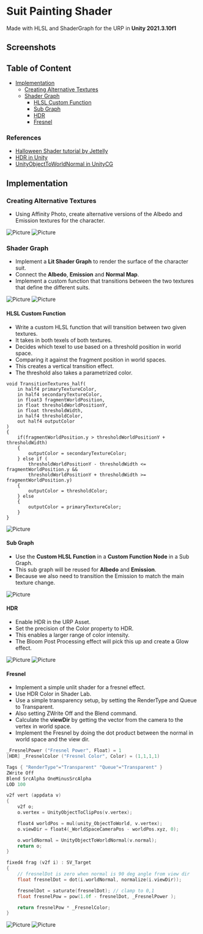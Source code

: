 # Suit Painting Shader

Made with HLSL and ShaderGraph for the URP in **Unity 2021.3.10f1**

## Screenshots

## Table of Content

- [Implementation](#implementation)
  - [Creating Alternative Textures](#creating-alternative-textures)
  - [Shader Graph](#shader-graph)
    - [HLSL Custom Function](#hlsl-custom-function)
    - [Sub Graph](#sub-graph)
    - [HDR](#hdr)
    - [Fresnel](#fresnel)

### References

- [Halloween Shader tutorial by Jettelly](https://www.youtube.com/watch?v=ZhIODmbX0OE)
- [HDR in Unity](https://docs.unity3d.com/Manual/HDR.html)
- [UnityObjectToWorldNormal in UnityCG](https://github.com/TwoTailsGames/Unity-Built-in-Shaders/blob/master/CGIncludes/UnityCG.cginc#L177)

## Implementation

### Creating Alternative Textures

- Using Affinity Photo, create alternative versions of the Albedo and Emission textures for the character.

![Picture](./docs/1.jpg)
![Picture](./docs/2.jpg)

### Shader Graph

- Implement a **Lit Shader Graph** to render the surface of the character suit.
- Connect the **Albedo**, **Emission** and **Normal Map**.
- Implement a custom function that transitions between the two textures that define the different suits.

![Picture](./docs/3.jpg)
![Picture](./docs/4.jpg)

#### HLSL Custom Function

- Write a custom HLSL function that will transition between two given textures.
- It takes in both texels of both textures.
- Decides which texel to use based on a threshold position in world space.
- Comparing it against the fragment position in world spaces.
- This creates a vertical transition effect.
- The threshold also takes a parametrized color.

```hlsl
void TransitionTextures_half(
    in half4 primaryTextureColor,
    in half4 secondaryTextureColor,
    in float3 fragmentWorldPosition,
    in float thresholdWorldPositionY,
    in float thresholdWidth,
    in half4 thresholdColor,
    out half4 outputColor
)
{
    if(fragmentWorldPosition.y > thresholdWorldPositionY + thresholdWidth)
    {
        outputColor = secondaryTextureColor;
    } else if (
        thresholdWorldPositionY - thresholdWidth <= fragmentWorldPosition.y &&
        thresholdWorldPositionY + thresholdWidth >= fragmentWorldPosition.y)
    {
        outputColor = thresholdColor;
    } else
    {
        outputColor = primaryTextureColor;
    }
}
```

![Picture](./docs/5.jpg)

#### Sub Graph

- Use the **Custom HLSL Function** in a **Custom Function Node** in a Sub Graph.
- This sub graph will be reused for **Albedo** and **Emission**.
- Because we also need to transition the Emission to match the main texture change.

![Picture](./docs/6.jpg)

#### HDR

- Enable HDR in the URP Asset.
- Set the precision of the Color property to HDR.
- This enables a larger range of color intensity.
- The Bloom Post Processing effect will pick this up and create a Glow effect.

![Picture](./docs/7.jpg)
![Picture](./docs/8.jpg)

#### Fresnel

- Implement a simple unlit shader for a fresnel effect.
- Use HDR Color in Shader Lab.
- Use a simple transparency setup, by setting the RenderType and Queue to Transparent.
- Also setting ZWrite Off and the Blend command.
- Calculate the **viewDir** by getting the vector from the camera to the vertex in world space.
- Implement the Fresnel by doing the dot product between the normal in world space and the view dir.

```c
_FresnelPower ("Fresnel Power", Float) = 1
[HDR] _FresnelColor ("Fresnel Color", Color) = (1,1,1,1)
```

```c
Tags { "RenderType"="Transparent" "Queue"="Transparent" }
ZWrite Off
Blend SrcAlpha OneMinusSrcAlpha
LOD 100
```

```c
v2f vert (appdata v)
{
    v2f o;
    o.vertex = UnityObjectToClipPos(v.vertex);

    float4 worldPos = mul(unity_ObjectToWorld, v.vertex);
    o.viewDir = float4(_WorldSpaceCameraPos - worldPos.xyz, 0);

    o.worldNormal = UnityObjectToWorldNormal(v.normal);
    return o;
}

fixed4 frag (v2f i) : SV_Target
{
    // fresnelDot is zero when normal is 90 deg angle from view dir
    float fresnelDot = dot(i.worldNormal, normalize(i.viewDir));

    fresnelDot = saturate(fresnelDot); // clamp to 0,1
    float fresnelPow = pow(1.0f - fresnelDot, _FresnelPower );

    return fresnelPow * _FresnelColor;
}
```

![Picture](./docs/9.jpg)
![Picture](./docs/10.jpg)
